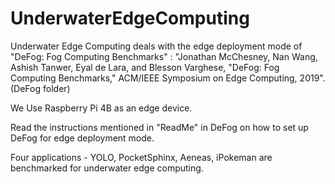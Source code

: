 # UnderwaterEdgeComputing

Underwater Edge Computing deals with the edge deployment mode of "DeFog: Fog Computing Benchmarks" : "Jonathan McChesney, Nan Wang, Ashish Tanwer, Eyal de Lara, and Blesson Varghese, "DeFog: Fog Computing Benchmarks," ACM/IEEE Symposium on Edge Computing, 2019". (DeFog folder)

We Use Raspberry Pi 4B as an edge device.

Read the instructions mentioned in "ReadMe" in DeFog on how to set up DeFog for edge deployment mode.

Four applications - YOLO, PocketSphinx, Aeneas, iPokeman are benchmarked for underwater edge computing.

